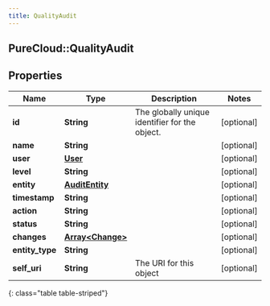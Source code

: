 ```yaml
---
title: QualityAudit
---
```

## PureCloud::QualityAudit

## Properties

|Name | Type | Description | Notes|
|------------ | ------------- | ------------- | -------------|
| **id** | **String** | The globally unique identifier for the object. | [optional] |
| **name** | **String** |  | [optional] |
| **user** | [**User**](User.html) |  | [optional] |
| **level** | **String** |  | [optional] |
| **entity** | [**AuditEntity**](AuditEntity.html) |  | [optional] |
| **timestamp** | **String** |  | [optional] |
| **action** | **String** |  | [optional] |
| **status** | **String** |  | [optional] |
| **changes** | [**Array&lt;Change&gt;**](Change.html) |  | [optional] |
| **entity_type** | **String** |  | [optional] |
| **self_uri** | **String** | The URI for this object | [optional] |
{: class="table table-striped"}


